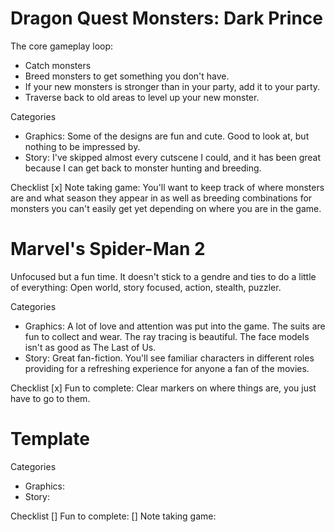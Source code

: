 # Dragon Quest Monsters: Dark Prince

The core gameplay loop:

* Catch monsters
* Breed monsters to get something you don't have.
* If your new monsters is stronger than in your party, add it to your party.
* Traverse back to old areas to level up your new monster.

Categories

* Graphics: Some of the designs are fun and cute. Good to look at, but nothing to be impressed by.
* Story: I've skipped almost every cutscene I could, and it has been great because I can get back to monster hunting and breeding.

Checklist
[x] Note taking game: You'll want to keep track of where monsters are and what season they appear in as well as breeding combinations for monsters you can't easily get yet depending on where you are in the game. 

# Marvel's Spider-Man 2
Unfocused but a fun time. It doesn't stick to a gendre and ties to do a little of everything: Open world, story focused, action, stealth, puzzler. 

Categories
* Graphics: A lot of love and attention was put into the game. The suits are fun to collect and wear. The ray tracing is beautiful. The face models isn't as good as The Last of Us.
* Story: Great fan-fiction. You'll see familiar characters in different roles providing for a refreshing experience for anyone a fan of the movies.

Checklist
[x] Fun to complete: Clear markers on where things are, you just have to go to them. 

# Template
Categories
* Graphics:
* Story:

Checklist
[] Fun to complete:
[] Note taking game: